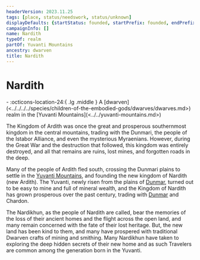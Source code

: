 ```yaml
---
headerVersion: 2023.11.25
tags: [place, status/needswork, status/unknown]
displayDefaults: {startStatus: founded, startPrefix: founded, endPrefix: destroyed, endStatus: destroyed}
campaignInfo: []
name: Nardith
typeOf: realm
partOf: Yuvanti Mountains
ancestry: dwarven
title: Nardith
---
```


# Nardith
<div class="grid cards ext-narrow-margin ext-one-column" markdown>
-    :octicons-location-24:{ .lg .middle } A [dwarven](<../../../../species/children-of-the-embodied-gods/dwarves/dwarves.md>) realm in the [Yuvanti Mountains](<../../yuvanti-mountains.md>)  
</div>


The Kingdom of Ardith was once the great and prosperous southernmost kingdom in the central mountains, trading with the Dunmari, the people of the Istabor Alliance, and even the mysterious Myraenians. However, during the Great War and the destruction that followed, this kingdom was entirely destroyed, and all that remains are ruins, lost mines, and forgotten roads in the deep.

Many of the people of Ardith fled south, crossing the Dunmari plains to settle in the [Yuvanti Mountains](<../../yuvanti-mountains.md>), and founding the new kingdom of Nardith (new Ardith). The Yuvanti, newly risen from the plains of [Dunmar](<../dunmar/dunmar.md>), turned out to be easy to mine and full of mineral wealth, and the Kingdom of Nardith has grown prosperous over the past century, trading with [Dunmar](<../dunmar/dunmar.md>) and Chardon. 

The Nardikhun, as the people of Nardith are called, bear the memories of the loss of their ancient homes and the flight across the open land, and many remain concerned with the fate of their lost heritage. But, the new land has been kind to them, and many have prospered with traditional Dwarven crafts of mining and smithing. Many Nardikhun have taken to exploring the deep hidden secrets of their new home and as such Travelers are common among the generation born in the Yuvanti.
